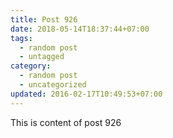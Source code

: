 ```yaml
---
title: Post 926
date: 2018-05-14T18:37:44+07:00
tags:
  - random post
  - untagged
category:
  - random post
  - uncategorized
updated: 2016-02-17T10:49:53+07:00
---
```

This is content of post 926